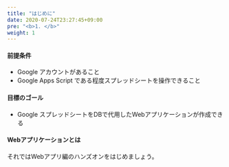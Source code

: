 ```yaml
---
title: "はじめに"
date: 2020-07-24T23:27:45+09:00
pre: "<b>1. </b>"
weight: 1
---
```

#### 前提条件
- Google アカウントがあること
- Google Apps Script である程度スプレッドシートを操作できること
#### 目標のゴール
- Google スプレッドシートをDBで代用したWebアプリケーションが作成できる
#### Webアプリケーションとは


それではWebアプリ編のハンズオンをはじめましょう。
